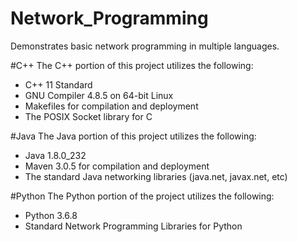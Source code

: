 # Network_Programming
Demonstrates basic network programming in multiple languages.

#C++
The C++ portion of this project utilizes the following:
* C++ 11 Standard
* GNU Compiler 4.8.5 on 64-bit Linux
* Makefiles for compilation and deployment
* The POSIX Socket library for C

#Java
The Java portion of this project utilizes the following:
* Java 1.8.0_232
* Maven 3.0.5 for compilation and deployment
* The standard Java networking libraries (java.net, javax.net, etc)

#Python
The Python portion of the project utilizes the following:
* Python 3.6.8
* Standard Network Programming Libraries for Python
